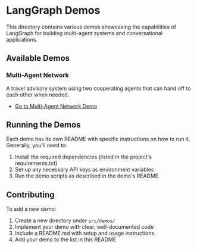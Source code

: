 # LangGraph Demos

This directory contains various demos showcasing the capabilities of LangGraph for building multi-agent systems and conversational applications.

## Available Demos

### Multi-Agent Network

A travel advisory system using two cooperating agents that can hand off to each other when needed.

- [Go to Multi-Agent Network Demo](./multi_agent_network/)

## Running the Demos

Each demo has its own README with specific instructions on how to run it. Generally, you'll need to:

1. Install the required dependencies (listed in the project's requirements.txt)
2. Set up any necessary API keys as environment variables
3. Run the demo scripts as described in the demo's README

## Contributing

To add a new demo:

1. Create a new directory under `src/demos/`
2. Implement your demo with clear, well-documented code
3. Include a README.md with setup and usage instructions
4. Add your demo to the list in this README 